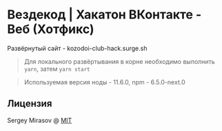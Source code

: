 # Вездекод | Хакатон ВКонтакте - Веб (Хотфикс)

Развёрнутый сайт - kozodoi-club-hack.surge.sh

> Для локального развёртывания в корне необходимо выполнить `yarn`, затем `yarn start`

> Используемая версия ноды - 11.6.0, npm - 6.5.0-next.0

## Лицензия

Sergey Mirasov @ [MIT](/LICENSE)
